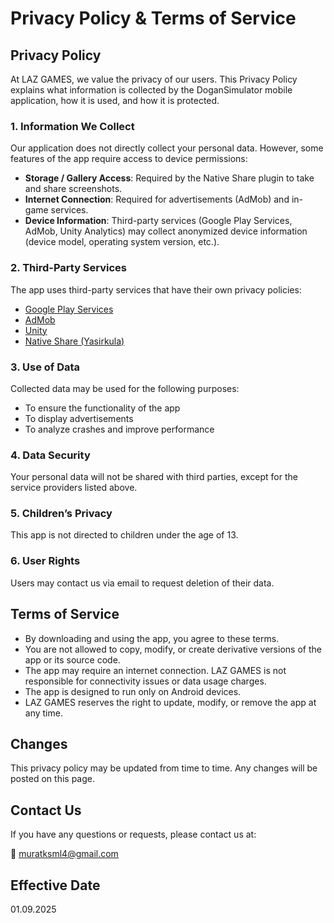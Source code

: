 # Privacy Policy & Terms of Service

## Privacy Policy

At LAZ GAMES, we value the privacy of our users. This Privacy Policy explains what information is collected by the DoganSimulator mobile application, how it is used, and how it is protected.

### 1. Information We Collect

Our application does not directly collect your personal data. However, some features of the app require access to device permissions:

- **Storage / Gallery Access**: Required by the Native Share plugin to take and share screenshots.
- **Internet Connection**: Required for advertisements (AdMob) and in-game services.
- **Device Information**: Third-party services (Google Play Services, AdMob, Unity Analytics) may collect anonymized device information (device model, operating system version, etc.).

### 2. Third-Party Services

The app uses third-party services that have their own privacy policies:

- [Google Play Services](https://policies.google.com/privacy)
- [AdMob](https://support.google.com/admob/answer/6128543)
- [Unity](https://unity.com/legal/privacy-policy)
- [Native Share (Yasirkula)](https://github.com/yasirkula/UnityNativeShare)

### 3. Use of Data

Collected data may be used for the following purposes:

- To ensure the functionality of the app
- To display advertisements
- To analyze crashes and improve performance

### 4. Data Security

Your personal data will not be shared with third parties, except for the service providers listed above.

### 5. Children’s Privacy

This app is not directed to children under the age of 13.

### 6. User Rights

Users may contact us via email to request deletion of their data.

## Terms of Service

- By downloading and using the app, you agree to these terms.
- You are not allowed to copy, modify, or create derivative versions of the app or its source code.
- The app may require an internet connection. LAZ GAMES is not responsible for connectivity issues or data usage charges.
- The app is designed to run only on Android devices.
- LAZ GAMES reserves the right to update, modify, or remove the app at any time.

## Changes

This privacy policy may be updated from time to time. Any changes will be posted on this page.

## Contact Us

If you have any questions or requests, please contact us at:

📧 [muratksml4@gmail.com](mailto:muratksml4@gmail.com)

## Effective Date

01.09.2025